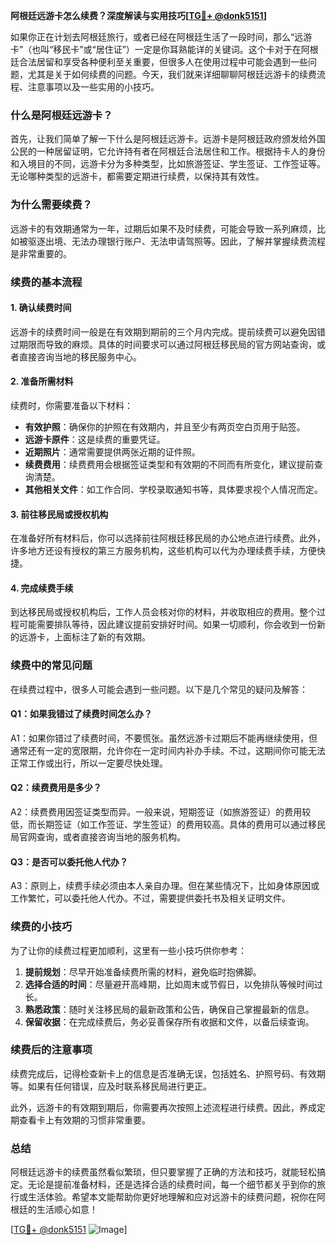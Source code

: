**阿根廷远游卡怎么续费？深度解读与实用技巧[[TG💪+ @donk5151](https://t.me/s/donk5151)]**

如果你正在计划去阿根廷旅行，或者已经在阿根廷生活了一段时间，那么“远游卡”（也叫“移民卡”或“居住证”）一定是你耳熟能详的关键词。这个卡对于在阿根廷合法居留和享受各种便利至关重要，但很多人在使用过程中可能会遇到一些问题，尤其是关于如何续费的问题。今天，我们就来详细聊聊阿根廷远游卡的续费流程、注意事项以及一些实用的小技巧。

### **什么是阿根廷远游卡？**

首先，让我们简单了解一下什么是阿根廷远游卡。远游卡是阿根廷政府颁发给外国公民的一种居留证明，它允许持有者在阿根廷合法居住和工作。根据持卡人的身份和入境目的不同，远游卡分为多种类型，比如旅游签证、学生签证、工作签证等。无论哪种类型的远游卡，都需要定期进行续费，以保持其有效性。

### **为什么需要续费？**

远游卡的有效期通常为一年，过期后如果不及时续费，可能会导致一系列麻烦，比如被驱逐出境、无法办理银行账户、无法申请驾照等。因此，了解并掌握续费流程是非常重要的。

### **续费的基本流程**

#### **1. 确认续费时间**

远游卡的续费时间一般是在有效期到期前的三个月内完成。提前续费可以避免因错过期限而导致的麻烦。具体的时间要求可以通过阿根廷移民局的官方网站查询，或者直接咨询当地的移民服务中心。

#### **2. 准备所需材料**

续费时，你需要准备以下材料：

- **有效护照**：确保你的护照在有效期内，并且至少有两页空白页用于贴签。
- **远游卡原件**：这是续费的重要凭证。
- **近期照片**：通常需要提供两张近期的证件照。
- **续费费用**：续费费用会根据签证类型和有效期的不同而有所变化，建议提前查询清楚。
- **其他相关文件**：如工作合同、学校录取通知书等，具体要求视个人情况而定。

#### **3. 前往移民局或授权机构**

在准备好所有材料后，你可以选择前往阿根廷移民局的办公地点进行续费。此外，许多地方还设有授权的第三方服务机构，这些机构可以代为办理续费手续，方便快捷。

#### **4. 完成续费手续**

到达移民局或授权机构后，工作人员会核对你的材料，并收取相应的费用。整个过程可能需要排队等待，因此建议提前安排好时间。如果一切顺利，你会收到一份新的远游卡，上面标注了新的有效期。

### **续费中的常见问题**

在续费过程中，很多人可能会遇到一些问题。以下是几个常见的疑问及解答：

#### **Q1：如果我错过了续费时间怎么办？**

A1：如果你错过了续费时间，不要慌张。虽然远游卡过期后不能再继续使用，但通常还有一定的宽限期，允许你在一定时间内补办手续。不过，这期间你可能无法正常工作或出行，所以一定要尽快处理。

#### **Q2：续费费用是多少？**

A2：续费费用因签证类型而异。一般来说，短期签证（如旅游签证）的费用较低，而长期签证（如工作签证、学生签证）的费用较高。具体的费用可以通过移民局官网查询，或者直接咨询当地的服务机构。

#### **Q3：是否可以委托他人代办？**

A3：原则上，续费手续必须由本人亲自办理。但在某些情况下，比如身体原因或工作繁忙，可以委托他人代办。不过，需要提供委托书及相关证明文件。

### **续费的小技巧**

为了让你的续费过程更加顺利，这里有一些小技巧供你参考：

1. **提前规划**：尽早开始准备续费所需的材料，避免临时抱佛脚。
2. **选择合适的时间**：尽量避开高峰期，比如周末或节假日，以免排队等候时间过长。
3. **熟悉政策**：随时关注移民局的最新政策和公告，确保自己掌握最新的信息。
4. **保留收据**：在完成续费后，务必妥善保存所有收据和文件，以备后续查询。

### **续费后的注意事项**

续费完成后，记得检查新卡上的信息是否准确无误，包括姓名、护照号码、有效期等。如果有任何错误，应及时联系移民局进行更正。

此外，远游卡的有效期到期后，你需要再次按照上述流程进行续费。因此，养成定期查看卡上有效期的习惯非常重要。

### **总结**

阿根廷远游卡的续费虽然看似繁琐，但只要掌握了正确的方法和技巧，就能轻松搞定。无论是提前准备材料，还是选择合适的续费时间，每一个细节都关乎到你的旅行或生活体验。希望本文能帮助你更好地理解和应对远游卡的续费问题，祝你在阿根廷的生活顺心如意！

[[TG💪+ @donk5151](https://t.me/s/donk5151) ![Image](https://i.postimg.cc/rwNCRYN7/Snipaste-2025-04-30-17-27-05.png)]